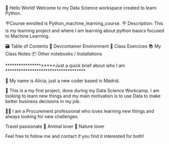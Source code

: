 :wave: Hello World! Welcome to my Data Science workspace created to learn Python.

🪧Course enrolled is Python_machine_learning_course.
🪧 Description: This is my learning project and where I am learning about python basics focused to Machine Learning.

🗃️ Table of Contents
🐋 Devcontainer Environment
🐍 Class Exercices
📚 My Class Notes
📦 Other notebooks / Installations

*********************Just a quick brief about who I am ************************************

:girl: My name is Alicia, just a new coder based in Madrid. 

:muscle:  This is a my first project, done during my Data Science Workcamp. I am looking to learn new things and my main motivation is to use Data to make better business decisions in my job.

:woman_office_worker: I am a Procurement professional who loves learning new things and always looking for new challenges.

Travel passionate
:dog: Animal lover
:evergreen_tree: Nature lover

Feel free to follow me and contact if you find it interested for both!



